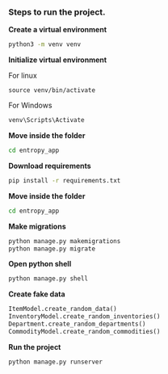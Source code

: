 ### Steps to run the project.

**Create a virtual environment**
```bash
python3 -m venv venv
```

**Initialize virtual environment**

For linux
```
source venv/bin/activate
```

For Windows
```powershell
venv\Scripts\Activate
```

**Move inside the folder**
```bash
cd entropy_app
```

**Download requirements**
```bash
pip install -r requirements.txt
```

**Move inside the folder**
```bash
cd entropy_app
```

**Make migrations**
```bash
python manage.py makemigrations
python manage.py migrate
```

**Open python shell**
```bash
python manage.py shell
```

**Create fake data**
```python
ItemModel.create_random_data()
InventoryModel.create_random_inventories()
Department.create_random_departments()
CommodityModel.create_random_commodities()
```

**Run the project**
```bash
python manage.py runserver
```